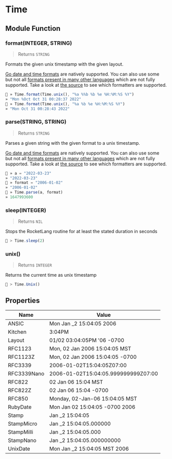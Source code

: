 # Time




## Module Function

### format(INTEGER, STRING)
> Returns `STRING`

Formats the given unix timestamp with the given layout.

[Go date and time formats](https://gosamples.dev/date-time-format-cheatsheet/) are natively supported.
You can also use some but not all [formats present in many other languages](https://apidock.com/ruby/Time/strftime) which are not fully supported.
Take a look at [the source](https://github.com/Flipez/rocket-lang/blob/main/stdlib/time.go) to see which formatters are supported.


```js
🚀 » Time.format(Time.unix(), "%a %%b %b %e %H:%M:%S %Y")
» "Mon %Oct Oct 31 00:28:37 2022"
🚀 » Time.format(Time.unix(), "%a %b %e %H:%M:%S %Y")
» "Mon Oct 31 00:28:43 2022"
```


### parse(STRING, STRING)
> Returns `STRING`

Parses a given string with the given format to a unix timestamp.

[Go date and time formats](https://gosamples.dev/date-time-format-cheatsheet/) are natively supported.
You can also use some but not all [formats present in many other languages](https://apidock.com/ruby/Time/strftime) which are not fully supported.
Take a look at [the source](https://github.com/Flipez/rocket-lang/blob/main/stdlib/time.go) to see which formatters are supported.


```js
🚀 » a = "2022-03-23"
» "2022-03-23"
🚀 » format = "2006-01-02"
» "2006-01-02"
🚀 » Time.parse(a, format)
» 1647993600
```


### sleep(INTEGER)
> Returns `NIL`

Stops the RocketLang routine for at least the stated duration in seconds


```js
🚀 > Time.sleep(2)
```


### unix()
> Returns `INTEGER`

Returns the current time as unix timestamp


```js
🚀 > Time.Unix()
```



## Properties
| Name | Value |
| ---- | ----- |
| ANSIC | Mon Jan _2 15:04:05 2006 |
| Kitchen | 3:04PM |
| Layout | 01/02 03:04:05PM '06 -0700 |
| RFC1123 | Mon, 02 Jan 2006 15:04:05 MST |
| RFC1123Z | Mon, 02 Jan 2006 15:04:05 -0700 |
| RFC3339 | 2006-01-02T15:04:05Z07:00 |
| RFC3339Nano | 2006-01-02T15:04:05.999999999Z07:00 |
| RFC822 | 02 Jan 06 15:04 MST |
| RFC822Z | 02 Jan 06 15:04 -0700 |
| RFC850 | Monday, 02-Jan-06 15:04:05 MST |
| RubyDate | Mon Jan 02 15:04:05 -0700 2006 |
| Stamp | Jan _2 15:04:05 |
| StampMicro | Jan _2 15:04:05.000000 |
| StampMilli | Jan _2 15:04:05.000 |
| StampNano | Jan _2 15:04:05.000000000 |
| UnixDate | Mon Jan _2 15:04:05 MST 2006 |
